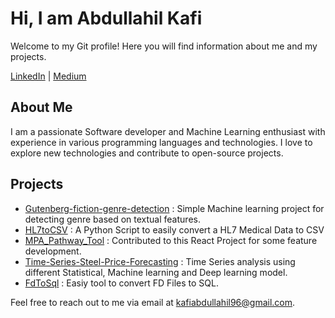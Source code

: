 # Hi, I am Abdullahil Kafi

Welcome to my Git profile! Here you will find information about me and my projects.


[LinkedIn](https://www.linkedin.com/in/abdullahil-kafi120/) | [Medium](https://kafiabdullahil96.medium.com/)

## About Me

I am a passionate Software developer and Machine Learning enthusiast with experience in various programming languages and technologies. I love to explore new technologies and contribute to open-source projects.

## Projects

- [Gutenberg-fiction-genre-detection](https://github.com/kafi350/Gutenberg-fiction-genre-detection) : Simple Machine learning project for detecting genre based on textual features. 
- [HL7toCSV](https://github.com/kafi350/HL7toCSV) : A Python Script to easily convert a HL7 Medical Data to CSV
- [MPA_Pathway_Tool](https://github.com/kafi350/MPA_Pathway_Tool) : Contributed to this React Project for some feature development.
- [Time-Series-Steel-Price-Forecasting](https://github.com/kafi350/Time-Series-Steel-Price-Forecasting) : Time Series analysis using different Statistical, Machine learning and Deep learning model.
- [FdToSql](https://github.com/kafi350/FdToSql) : Easiy tool to convert FD Files to SQL.



Feel free to reach out to me via email at [kafiabdullahil96@gmail.com](mailto:kafiabdullahil96@gmail.com).

